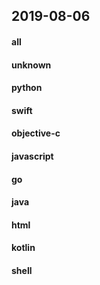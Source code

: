 ## 2019-08-06

#### all

#### unknown

#### python

#### swift

#### objective-c

#### javascript

#### go

#### java

#### html

#### kotlin

#### shell
